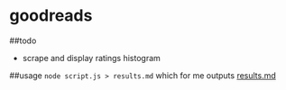 # goodreads

##todo
* scrape and display ratings histogram

##usage
`node script.js > results.md`
which for me outputs [results.md](results.md)

